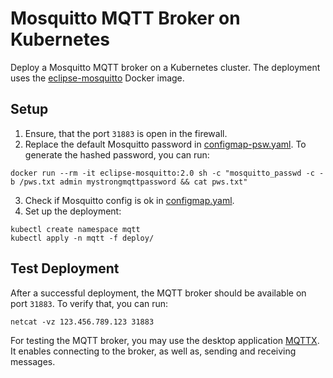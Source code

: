 # Mosquitto MQTT Broker on Kubernetes

Deploy a Mosquitto MQTT broker on a Kubernetes cluster.
The deployment uses the [eclipse-mosquitto](https://hub.docker.com/_/eclipse-mosquitto) Docker image.

## Setup
1. Ensure, that the port `31883` is open in the firewall.
2. Replace the default Mosquitto password in [configmap-psw.yaml](deploy/configmap-psw.yaml). To generate the hashed password, you can run:
```shell
docker run --rm -it eclipse-mosquitto:2.0 sh -c "mosquitto_passwd -c -b /pws.txt admin mystrongmqttpassword && cat pws.txt"
```
3. Check if Mosquitto config is ok in [configmap.yaml](deploy/configmap.yaml).
4. Set up the deployment:
```shell
kubectl create namespace mqtt
kubectl apply -n mqtt -f deploy/
```

## Test Deployment

After a successful deployment, the MQTT broker should be available on port `31883`. To verify that, you can run:
```shell
netcat -vz 123.456.789.123 31883
```

For testing the MQTT broker, you may use the desktop application [MQTTX](https://mqttx.app/). 
It enables connecting to the broker, as well as, sending and receiving messages.


